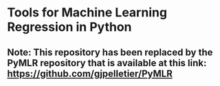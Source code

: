 # Tools for Machine Learning Regression in Python

## Note: This repository has been replaced by the PyMLR repository that is available at this link: https://github.com/gjpelletier/PyMLR
